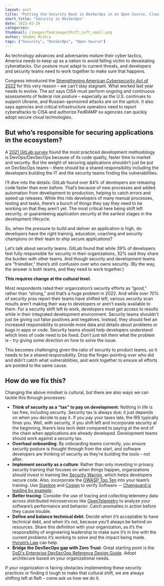 ```yaml
---
layout: post
title: "Putting the Security Back in DevSecOps in an Open Source, Cloud-Native World"
short_title: "Security in DevSecOps"
date: 2022-03-29
categories: 
thumbnail: /images/featimage/Shift_Left_small.png
author: Shubhi Mishra
tags: ["Security", "DevSecOps", "Open Source"]
---
```


As technology advances and adversaries mature their cyber tactics, America needs to keep up as a nation to avoid falling victim to devastating cyberattacks. Our posture must adapt to current threats, and developers and security teams need to work together to make sure that happens.

Congress introduced the [Strengthening American Cybersecurity Act of 2022](https://www.congress.gov/bill/117th-congress/senate-bill/3600/text) for this very reason – we can’t stay stagnant. What worked last year needs to evolve. The act says CISA must perform ongoing and continuous assessments of federal risk posture – especially as the U.S. continues to support Ukraine, and Russian-sponsored attacks are on the uptick. It also says agencies and critical infrastructure operators need to report cyberattacks to CISA and authorize FedRAMP so agencies can quickly adopt secure cloud technologies. 

## But who’s responsible for securing applications in the ecosystem?

A [2021 GitLab survey](https://about.gitlab.com/developer-survey/) found the most practiced development methodology is DevOps/DevSecOps because of its code quality, faster time to market and security. But the weight of securing applications shouldn’t just be put on DevSecOps teams – there should be a shared responsibility including the developers building the IT and the security teams finding the vulnerabilities. 
 
I’ll dive into the details: GitLab found over 84% of developers are releasing code faster than ever before. That’s because of new processes and added automation from development to production, helping to catch errors and speed up releases. While this rids developers of many manual processes, testing and tasks, there’s a bunch of things they say they need to be working on that they aren’t yet. The most critical here being shift left security, or guaranteeing application security at the earliest stages in the development lifecycle. 
 
So, when the pressure to build and deliver an application is high, do developers have the right training, education, coaching and security champions on their team to ship secure applications? 
 
Let’s talk about security teams. GitLab found that while 39% of developers feel fully responsible for security in their organizations, 32% said they share the burden with other teams. And though security and development teams are “friendlier,” there’s still confusion over who owns security. (By the way, the answer is both teams, and they need to work together.) 
 
**This requires change at the cultural level.**
 
Most respondents rated their organization’s security efforts as “good,” rather than “strong,” and that’s a huge problem in 2022. And while over 70% of security pros report their teams have shifted left, various security scan results aren’t making their way to developers or aren’t easily available to them. For a security shift left to work, developers must get access to results while in their integrated development environment. Security teams shouldn’t just be giving out false positives and negatives. Instead, they should feel an increased responsibility to provide more data and details about problems or bugs in apps or code. Security teams should help developers understand which lines of code need to be fixed. Don’t just tell them what the problem is – try giving some direction on how to solve the issue. 
 
This becomes challenging given the ratio of security to product teams, so it needs to be a shared responsibility. Drop the finger-pointing over who did and didn’t catch what vulnerabilities, and work together to ensure all efforts are pointed to the same cause. 
 
## How do we fix this?
 
Changing the above mindset is cultural, but there are also ways we can tackle this through processes:
 
- **Think of security as a “tax” to pay on development**: Nothing in life is tax free, including security. Security tax is always due; it just depends on when you decide to pay it. If you pay your taxes late, the IRS typically fines you. Well, with security, if you shift left and incorporate security at the beginning, there’s less tech debt compared to paying at the end of the chain when applications are already developed. Development teams should work against a security tax. 
- **Overhaul onboarding**: By onboarding teams correctly, you ensure security posture is thought through from the start, and software developers are thinking of security as they’re building the tools – not after.  
- **Implement security as a culture**: Rather than only investing in privacy security training that focuses on when things happen, organizations should invest in training like [Security Warrior](https://www.securecodewarrior.com/), which helps developers secure code. Also, incorporate the [OWASP Top Ten](https://owasp.org/www-project-top-ten/) into your team’s training. Use [Sigstore](https://www.sigstore.dev/) and [Cosign](https://github.com/sigstore/cosign) to verify Software -- [Chainguard is leading by example](https://www.prnewswire.com/news-releases/raft-llc-announces-its-partnership-with-chainguard-inc-301468671.html). 
- **Better tracing**: Consider the use of tracing and collecting telemetry data across distributed microservices like [OpenTelemetry](https://opentelemetry.io/) to analyze your software’s performance and behavior. Catch anomalies in action before they cause trouble. 
- **Define and balance technical debt**: Decide when it’s acceptable to have technical debt, and when it’s not, because you’ll always be behind on resources. Share this definition with your organization, as it’s the responsibility of engineering leadership to make sure it’s in line with the current problems it’s working to solve and the impact being made. [Hyrum’s Law](https://www.hyrumslaw.com/) can help. 
- **Bridge the DevSecOps gap with Zero Trust**: Great starting point is the [DoD's Enterprise DevSecOps Reference Design Guide](https://dodcio.defense.gov/Portals/0/Documents/DoD%20Enterprise%20DevSecOps%20Reference%20Design%20v1.0_Public%20Release.pdf). Adopt architecure based on your organizational needs. 

 
If your organization is facing obstacles implementing these security practices or finding it tough to make that cultural shift, we are always shifting left at Raft – come ask us how we do it. 
